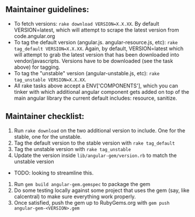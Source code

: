 ## Maintainer guidelines:

- To fetch versions: ``rake download VERSION=X.X.XX``. By default VERSION=latest, which will attempt to scrape the latest version from code.angular.org
- To tag the default version (angular.js. angular-resource.js, etc): ``rake tag_default VERSION=X.X.XX``. Again, by default, VERSION=latest which will attempt to grab the latest version that has been downloaded into vendor/javascripts. Versions have to be downloaded (see the task above) for tagging.
- To tag the "unstable" version (angular-unstable.js, etc): ``rake tag_unstable VERSION=X.X.XX``.
- All rake tasks above accept a ENV['COMPONENTS'], which you can tinker with which additional angular component gets added on top of the main angular library the current default includes: resource, sanitize.

## Maintainer checklist:
1. Run ``rake download`` on the two additional version to include. One for the stable, one for the unstable.
1. Tag the default version to the stable version with ``rake tag_default``
1. Tag the unstable version with ``rake tag_unstable``
1. Update the version inside ``lib/angular-gem/version.rb`` to match the unstable version
  - TODO: looking to streamline this.
1. Run ``gem build angular-gem.gemspec`` to package the gem
1. Do some testing locally against some project that uses the gem (say, like calcentral) to make sure everything work properly.
1. Once satisfied, push the gem up to RubyGems.org with ``gem push angular-gem-<VERSION>.gem``